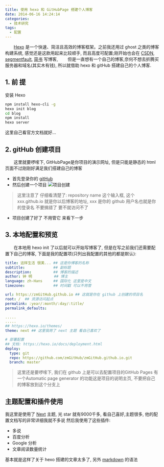 ```yaml
---
title: 使用 hexo 和 GitHubPage 搭建个人博客
date: 2014-06-16 14:24:14
categories:
  - 技术研究
tags:
  - 配置
---
```


　　[Hexo](https://hexo.io/zh-cn/) 是一个快速、简洁且高效的博客框架。之前我还用过 ghost 之类的博客构建系统, 感觉还是这款用起来比较顺手, 而且高度可配置;刚开始也会在 [CSDN](http://www.csdn.net/), [segmentfault](http://segmentfault.com/), [简书](http://www.jianshu.com/) 写博客,
　　但是一直想有一个自己的博客,奈何不想去折腾买服务器和域名(其实木有钱), 所以就借助 hexo 和 gitHub 搭建自己的个人博客.

## 1. 前 提
安装 Hexo
```bash
npm install hexo-cli -g
hexo init blog
cd blog
npm install
hexo server

```

这里自己看官方文档就好...

## 2. gitHub 创建项目
　　这里就要啰嗦下, GitHubPage是你项目的演示网址, 但是只能是静态的 html 页面不过刚刚好满足我们搭建自己的博客
* 首先登录你的 [gitHub](https://github.com)
* 然后创建一个项目
![项目创建](https://pages.github.com/images/user-repo@2x.png)

> 这里注意了 仔细看清楚了: repository name 这个输入框, 这个xxx.github.io 就是你以后博客的地址,
  xxx 是你的 github 用户名也就是你的登录名 不要搞错了 要不就访问不了
* 项目创建了好了 不用管它 来看下一步

## 3. 本地配置和预览
　　在本地用 hexo init 了以后就可以开始写博客了, 但是在写之前我们还需要配置下自己的博客, 下面是我的配置项(只列出我配置的其他的都是默认):
```yml
title: 这样生活 很美... ## 这是你博客的名称
subtitle:             ## 副标题
description:          ## 博客的描述
author: 钟 明          ## 博主
language: zh-Hans     ## 国际化 这里是中文
timezone:             ## 时间戳 可以不用管

url: https://zmGitHub.github.io ## 这就是你在 github 上创建的项目名
root: /  ## 资源访问起点
permalink: :year/:month/:day/:title/
permalink_defaults:

.....
.....
## https://hexo.io/themes/
theme: next ## 这里我用了 next 主题 看自己喜欢了

# 部署配置
## 文档: https://hexo.io/docs/deployment.html
deploy:
  type: git
  repo: https://github.com/zmGitHub/zmGitHub.github.io.git
  branch: master

```

> 这里还是要啰嗦下, 我们在 github 上是可以去配置项目的GitHub Pages
有一个Automatic page generator 的功能这是项目的说明主页, 不要把自己的博客放到这个分支上

## 主题配置和插件使用

我这里是使用了 [Next](http://theme-next.iissnan.com/) 主题, 光 star 就有9000千多,
看自己喜好,主题很多, 他的配置文档写的非常详细我就不多说
然后我使用了这些插件:
* 多说
* 百度分析
* Google 分析
* 文章阅读数量统计


基本就是这样了关于 hexo 搭建的文章太多了, 另外 [markdown](http://daringfireball.net/projects/markdown/basics) 的语法

